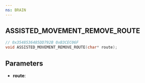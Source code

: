 ```yaml
---
ns: BRAIN
---
```

## ASSISTED_MOVEMENT_REMOVE_ROUTE

```c
// 0x3548536485DD792B 0xB3CEC06F
void ASSISTED_MOVEMENT_REMOVE_ROUTE(char* route);
```


## Parameters
* **route**: 

